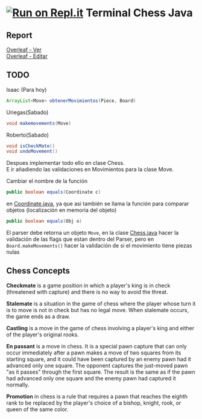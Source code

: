[![Run on Repl.it](https://repl.it/badge/github/Uriegas/Terminal-Chess-Java)](https://repl.it/@Uriegas/Terminal-Chess-Java)
Terminal Chess Java
==================

## Report  
[Overleaf - Ver](https://www.overleaf.com/read/jwprchbnfsbw)  
[Overleaf - Editar](https://www.overleaf.com/9577246851cdscmhvgdnwm)  

## TODO
Isaac (Para hoy)
```java
ArrayList<Move> obtenerMovimientos(Piece, Board)
```
Uriegas(Sabado)
```java
void makemovements(Move)
```
Roberto(Sabado)
```java
void isCheckMate()
void undoMovement()
```
Despues implementar todo ello en clase Chess.  
E ir añadiendo las validaciones en Movimientos para la clase Move.

Cambiar el nombre de la función
```java 
public boolean equals(Coordinate c)
```
en [Coordinate.java](Coordinate.java), ya que asi también se llama la función para comparar objetos (localización en memoria del objeto)

```java 
public boolean equals(Obj o)
```

El parser debe retorna un objeto `Move`, en la clase [Chess.java](Chess.java) hacer la validación de las flags que estan dentro del Parser, pero en `Board.makeMovements()` hacer la validación de si el movimiento tiene piezas nulas

## Chess Concepts  
**Checkmate** is a game position in which a player's king is in check (threatened with capture) and there is no way to avoid the threat.  

**Stalemate** is a situation in the game of chess where the player whose turn it is to move is not in check but has no legal move. When stalemate occurs, the game ends as a draw.

**Castling** is a move in the game of chess involving a player's king and either of the player's original rooks.  

**En passant** is a move in chess. It is a special pawn capture that can only occur immediately after a pawn makes a move of two squares from its starting square, and it could have been captured by an enemy pawn had it advanced only one square. The opponent captures the just-moved pawn "as it passes" through the first square. The result is the same as if the pawn had advanced only one square and the enemy pawn had captured it normally.  

**Promotion** in chess is a rule that requires a pawn that reaches the eighth rank to be replaced by the player's choice of a bishop, knight, rook, or queen of the same color.
